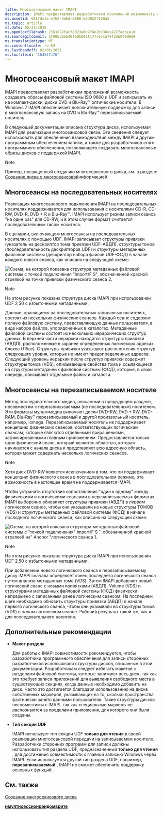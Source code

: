 ```yaml
---
title: Многосеансовый макет IMAPI
description: IMAPI предоставляет разработчикам приложений возможность создавать образы файловой системы ISO 9660 и UDF и записывать их на компакт-диск, DVD-диск и Blu-Ray \ 8482; оптические носители.
ms.assetid: 691fdc3a-e762-4d6d-9980-e2d9227100a5
ms.topic: article
ms.date: 05/31/2018
ms.openlocfilehash: 2581672fac78d23a0d2f4e2bc36ee4227adbca1d
ms.sourcegitcommit: af9983bab40fe0b042f177ce7ca79f2eb0f9d0e8
ms.translationtype: MT
ms.contentlocale: ru-RU
ms.lasthandoff: 02/06/2021
ms.locfileid: "104557476"
---
```

# <a name="imapi-multisession-layout"></a>Многосеансовый макет IMAPI

IMAPI предоставляет разработчикам приложений возможность создавать образы файловой системы ISO 9660 и UDF и записывать их на компакт-диски, диски DVD и Blu-Ray™ оптические носители. В Windows 7 IMAPI обеспечивает дополнительную поддержку для записи в многосеансовую запись на DVD и Blu-Ray™ перезаписываемый носитель.

В следующей документации описана структура диска, используемая IMAPI для реализации многосеансовой связи. Эти сведения следует использовать для обеспечения взаимодействия между IMAPI и другим программным обеспечением записи, а также для разработчиков этого программного обеспечения, позволяющего создавать многосеансовые образы дисков с поддержкой IMAPI.

> [!Note]  
> Пример, посвященный созданию многосеансового диска, см. в разделе [Создание диска с многосеансовой](creating-a-multisession-disc.md)информацией.

 

## <a name="multisession-on-sequential-media"></a>Многосеансы на последовательных носителях

Реализация многосеансового подключения IMAPI на последовательных носителях поддерживается для использования с носителями CD-R, CD-RW, DVD-R, DVD + R и Blu-Ray™. IMAPI использует режим записи сеанса "на один раз" для CD-RW, и в этом случае формат считается последовательным типом носителя.

В сценарии, включающем многосеансы на последовательных носителях с помощью UDF, IMAPI записывает структуры привязки (указатель на дескриптор тома привязки UDF-АВДП), структуры томов (последовательность дескрипторов UDF) и структуры метаданных файловой системы (дескриптор набора файлов UDF-ФСД) в начале каждого нового сеанса, как описано на следующей схеме:

![Схема, на которой показана структура метаданных файловой системы с точкой подключения "import/F S", обозначенной красной стрелкой на точке привязки физического сеанса 2.](images/multises1.png)

> [!Note]  
> На этом рисунке показана структура диска IMAPI при использовании UDF 2,50 с избыточными метаданными.

 

Данные, хранящиеся на последовательных записанных носителях, состоят из нескольких физических сеансов. Каждый сеанс содержит полную файловую систему, представляющую данные пользователя, в виде набора файлов, упорядоченных в каталогах. Метаданные файловой системы состоят из нескольких иерархических структур данных. В верхней части иерархии находятся структуры привязки (АВДП), расположенные в заранее определенных логических адресах блоков (Лбас). Структуры привязки указывают расположения структур следующего уровня, которые не имеют предопределенных адресов. Следующий уровень иерархии после структур привязки содержит структуры томов (VDS), описывающие свойства тома и ссылающиеся на структуры метаданных файловой системы (ФСД), которые, в свою очередь, описывают отдельные файлы и каталоги.

## <a name="multisession-on-rewritable-media"></a>Многосеансы на перезаписываемом носителе

Метод последовательного медиа, описанный в предыдущем разделе, несовместим с перезаписываемым (не последовательным) носителем. Эти форматы мультимедиа включают диски DVD-RW, DVD + RW, DVD-RAM, Blu-Ray™ перезаписываемый и другой произвольный носитель, например, Iomega. Перезаписываемый носитель не поддерживает концепцию физических сеансов, соответствующих логическим сеансам, которые являются отдельными приращениями, зафиксированными главным приложением. Предоставляется только один физический сеанс, который является областью, которая начинается с начала диска и представляет всю адресную область, которая может содержать несколько логических сеансов.

> [!Note]  
> Хотя диск DVD-RW является исключением в том, что он поддерживает концепцию физического сеанса в последовательном режиме, эта возможность в настоящее время не поддерживается IMAPI.

 

Чтобы устранить отсутствие сопоставления "один к одному" между физическими и логическими сеансами в перезаписываемых форматах, IMAPI выборочно обновляет структуры привязки (АВДП) в *первом* логическом сеансе, чтобы они указывали на новые структуры ТОМОВ (VDS) и структуры метаданных файловой системы (ФСД) в начале *последнего* логического сеанса, как описано на следующей схеме:

![Схема, на которой показана структура метаданных файловой системы с "точкой подключения" import/F S ", обозначенной красной стрелкой на" Anchor "логического сеанса 1.](images/multises2.png)

> [!Note]  
> На этом рисунке показана структура диска IMAPI при использовании UDF 2,50 с избыточными метаданными.

 

При добавлении нового логического сеанса к перезаписываемому диску IMAPI сначала определяет конец последнего логического сеанса путем анализа метаданных тома (VDS). Затем IMAPI добавляет новый логический сеанс с новыми привязками (АВДП), Volume (VDS) и структурами метаданных файловой системы (ФСД) физически непрерывно с записанным ранее логическим сеансом. На последнем шаге необходимо обновить структуры привязки (АВДП) в начале первого логического сеанса, чтобы они указывали на структуры томов (VDS) в *новом* логическом сеансе. Рабочий результат такой же, как и для последовательного носителя.

## <a name="additional-recommendations"></a>Дополнительные рекомендации

-   **Макет раздела**

    Для работы с IMAPI совместимости рекомендуется, чтобы разработчики программного обеспечения для записи сторонних разработчиков использовали структуры дисков, описанные в этой документации. Разработчикам следует избегать макетов с разделами файловой системы, которые занимают весь диск, так как это требует записи приложений для выявления свободного места в существующих секциях, когда данные необходимо добавить на диск. Часто это достигается благодаря использованию на диске собственных маркеров, указывающих на то, сколько пространства фактически занято данными пользователя. Такие структуры дисков несовместимы с IMAPI, так как специальные маркеры не распознаются за пределами приложения, для которого они были созданы.

-   **Тип секции UDF**

    IMAPI использует тип секции UDF **только для чтения** в своей реализации многосеансовой передачи на записываемом носителе. Разработчики сторонних программ для записи должны использовать тип раздела UDF, предназначенный **только для чтения** , для достижения совместимости с главной записью Windows через IMAPI. Если используется другой тип раздела UDF, например, **перезаписываемый** , IMAPI не сможет обеспечить поддержку основных функций.

## <a name="related-topics"></a>См. также

<dl> <dt>

[Создание многосеансового диска](creating-a-multisession-disc.md)
</dt> <dt>

[**имултисессионрандомврите**](/windows/desktop/api/imapi2/nn-imapi2-imultisessionrandomwrite)
</dt> </dl>

 

 





